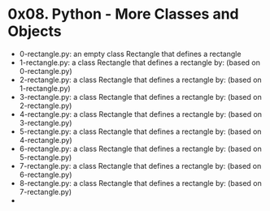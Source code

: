 # 0x08. Python - More Classes and Objects

* 0-rectangle.py: an empty class Rectangle that defines a rectangle
* 1-rectangle.py: a class Rectangle that defines a rectangle by: (based on 0-rectangle.py)
* 2-rectangle.py: a class Rectangle that defines a rectangle by: (based on 1-rectangle.py)
* 3-rectangle.py: a class Rectangle that defines a rectangle by: (based on 2-rectangle.py)
* 4-rectangle.py: a class Rectangle that defines a rectangle by: (based on 3-rectangle.py)
* 5-rectangle.py: a class Rectangle that defines a rectangle by: (based on 4-rectangle.py)
* 6-rectangle.py: a class Rectangle that defines a rectangle by: (based on 5-rectangle.py)
* 7-rectangle.py: a class Rectangle that defines a rectangle by: (based on 6-rectangle.py)
* 8-rectangle.py: a class Rectangle that defines a rectangle by: (based on 7-rectangle.py)
* 